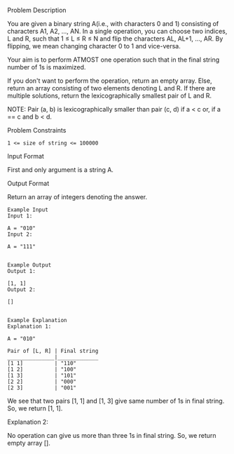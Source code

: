 Problem Description

You are given a binary string A(i.e., with characters 0 and 1) consisting of characters A1, A2, ..., AN. In a single operation, you can choose two indices, L and R, such that 1 ≤ L ≤ R ≤ N and flip the characters AL, AL+1, ..., AR. By flipping, we mean changing character 0 to 1 and vice-versa.

Your aim is to perform ATMOST one operation such that in the final string number of 1s is maximized.

If you don't want to perform the operation, return an empty array. Else, return an array consisting of two elements denoting L and R. If there are multiple solutions, return the lexicographically smallest pair of L and R.

NOTE: Pair (a, b) is lexicographically smaller than pair (c, d) if a < c or, if a == c and b < d.



Problem Constraints

    1 <= size of string <= 100000



Input Format

First and only argument is a string A.



Output Format

Return an array of integers denoting the answer.


    
    Example Input
    Input 1:
    
    A = "010"
    Input 2:
    
    A = "111"
    
    
    Example Output
    Output 1:
    
    [1, 1]
    Output 2:
    
    []
    
    
    Example Explanation
    Explanation 1:
    
    A = "010"
    
    Pair of [L, R] | Final string
    _______________|_____________
    [1 1]          | "110"
    [1 2]          | "100"
    [1 3]          | "101"
    [2 2]          | "000"
    [2 3]          | "001"

We see that two pairs [1, 1] and [1, 3] give same number of 1s in final string. So, we return [1, 1].

Explanation 2:

No operation can give us more than three 1s in final string. So, we return empty array [].